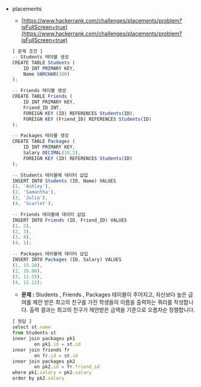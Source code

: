 - placements

  - [https://www.hackerrank.com/challenges/placements/problem?isFullScreen=true](https://www.hackerrank.com/challenges/placements/problem?isFullScreen=true)

  ```jsx
  [ 문제 조건 ]
  -- Students 테이블 생성
  CREATE TABLE Students (
      ID INT PRIMARY KEY,
      Name VARCHAR(100)
  );

  -- Friends 테이블 생성
  CREATE TABLE Friends (
      ID INT PRIMARY KEY,
      Friend_ID INT,
      FOREIGN KEY (ID) REFERENCES Students(ID),
      FOREIGN KEY (Friend_ID) REFERENCES Students(ID)
  );

  -- Packages 테이블 생성
  CREATE TABLE Packages (
      ID INT PRIMARY KEY,
      Salary DECIMAL(10,2),
      FOREIGN KEY (ID) REFERENCES Students(ID)
  );

  -- Students 테이블에 데이터 삽입
  INSERT INTO Students (ID, Name) VALUES
  (1, 'Ashley'),
  (2, 'Samantha'),
  (3, 'Julia'),
  (4, 'Scarlet');

  -- Friends 테이블에 데이터 삽입
  INSERT INTO Friends (ID, Friend_ID) VALUES
  (1, 2),
  (2, 3),
  (3, 4),
  (4, 1);

  -- Packages 테이블에 데이터 삽입
  INSERT INTO Packages (ID, Salary) VALUES
  (1, 15.20),
  (2, 10.06),
  (3, 11.55),
  (4, 12.12);
  ```

  - **문제 :** Students , Friends , Packages 테이블이 주어지고, 자신보다 높은 급여를 제안 받은 최고의 친구를 가진 학생들의 이름을 출력하는 쿼리를 작성합니다. 출력 결과는 최고의 친구가 제안받은 금액을 기준으로 오름차순 정렬합니다.

  ```jsx
  [ 정답 ]
  select st.name
  from Students st
  inner join packages pk1
          on pk1.id = st.id
  inner join friends fr
          on fr.id = st.id
  inner join packages pk2
          on pk2.id = fr.friend_id
  where pk1.salary < pk2.salary
  order by pk2.salary
  ```
